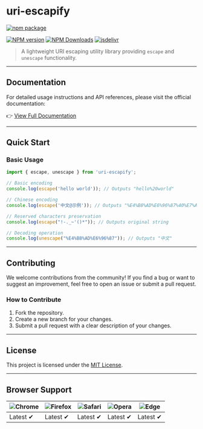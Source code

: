 # **uri-escapify**

[![npm package](https://nodei.co/npm/uri-escapify.png?downloads=true&downloadRank=true&stars=true)](https://www.npmjs.com/package/uri-escapify)

[![NPM version](https://img.shields.io/npm/v/uri-escapify.svg?style=flat)](https://npmjs.org/package/uri-escapify)
[![NPM Downloads](https://img.shields.io/npm/dm/uri-escapify.svg?style=flat)](https://npmjs.org/package/uri-escapify)
[![jsdelivr](https://data.jsdelivr.com/v1/package/npm/uri-escapify/badge)](https://www.jsdelivr.com/package/npm/uri-escapify)

> A lightweight URI escaping utility library providing `escape` and `unescape` functionality.

---

## **Documentation**

For detailed usage instructions and API references, please visit the official documentation:

👉 [View Full Documentation](https://fengxinming.github.io/util/modules/uri-escapify/)

---

## **Quick Start**

### **Basic Usage**

```typescript
import { escape, unescape } from 'uri-escapify';

// Basic encoding
console.log(escape('hello world')); // Outputs "hello%20world"

// Chinese encoding
console.log(escape('中文@示例')); // Outputs "%E4%B8%AD%E6%96%87%40%E7%A4%BA%E4%BE%8B"

// Reserved characters preservation
console.log(escape("!-._~'()*")); // Outputs original string

// Decoding operation
console.log(unescape("%E4%B8%AD%E6%96%87")); // Outputs "中文"
```

---

## **Contributing**

We welcome contributions from the community! If you find a bug or want to suggest an improvement, feel free to open an issue or submit a pull request.

### **How to Contribute**
1. Fork the repository.
2. Create a new branch for your changes.
3. Submit a pull request with a clear description of your changes.

---

## **License**

This project is licensed under the [MIT License](LICENSE).

---

## **Browser Support**

![Chrome](https://raw.github.com/alrra/browser-logos/master/src/chrome/chrome_48x48.png) | ![Firefox](https://raw.github.com/alrra/browser-logos/master/src/firefox/firefox_48x48.png) | ![Safari](https://raw.github.com/alrra/browser-logos/master/src/safari/safari_48x48.png) | ![Opera](https://raw.github.com/alrra/browser-logos/master/src/opera/opera_48x48.png) | ![Edge](https://raw.github.com/alrra/browser-logos/master/src/edge/edge_48x48.png) |
--- | --- | --- | --- | --- |
Latest ✔ | Latest ✔ | Latest ✔ | Latest ✔ | Latest ✔ |